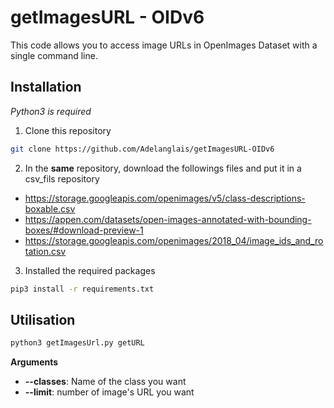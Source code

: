 # getImagesURL - OIDv6
This code allows you to access image URLs in OpenImages Dataset with a single command line.

## Installation 
_Python3 is required_
1. Clone this repository
```bash
git clone https://github.com/Adelanglais/getImagesURL-OIDv6
```
2. In the **same** repository, download the followings files and put it in a csv_fils repository
* https://storage.googleapis.com/openimages/v5/class-descriptions-boxable.csv
* https://appen.com/datasets/open-images-annotated-with-bounding-boxes/#download-preview-1
* https://storage.googleapis.com/openimages/2018_04/image_ids_and_rotation.csv

3. Installed the required packages
```bash
pip3 install -r requirements.txt
```
## Utilisation
```bash
python3 getImagesUrl.py getURL
```
**Arguments**
* **--classes**: Name of the class you want
* **--limit**: number of image's URL you want


